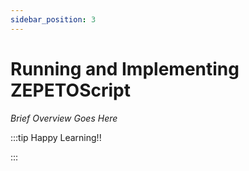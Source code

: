 ```yaml
---
sidebar_position: 3
---
```


# Running and Implementing ZEPETOScript

_Brief Overview Goes Here_

:::tip Happy Learning!!

<QuestButton text="Go To Quest" link="https://app.stackup.dev/quest_page/running-and-implementing-zepetoscript" />

:::

